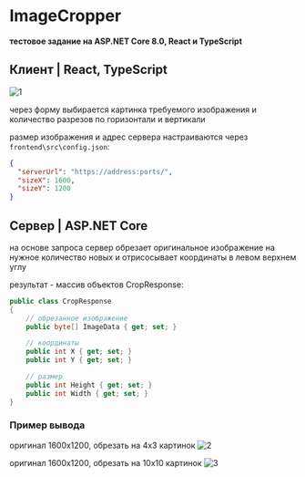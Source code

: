 # ImageCropper
**тестовое задание на ASP.NET Core 8.0, React и TypeScript**

## Клиент | React, TypeScript
![1](https://github.com/gravityLies/ImageCropper/assets/52885982/cebd8f00-bb55-4376-9327-d741bc50a5f0)

через форму выбирается картинка требуемого изображения и количество разрезов по горизонтали и вертикали 

размер изображения и адрес сервера настраиваются через `frontend\src\config.json`:
```json
{
  "serverUrl": "https://address:ports/",
  "sizeX": 1600,
  "sizeY": 1200
}
```

## Сервер | ASP.NET Core
на основе запроса сервер обрезает оригинальное изображение на нужное количество новых и отрисосывает координаты в левом верхнем углу

результат - массив объектов CropResponse:
```cs
public class CropResponse
{
    // обрезанное изображение
    public byte[] ImageData { get; set; }

    // координаты
    public int X { get; set; } 
    public int Y { get; set; }

    // размер
    public int Height { get; set; }
    public int Width { get; set; }
}
```

### Пример вывода
оригинал 1600х1200, обрезать на 4х3 картинок
![2](https://github.com/gravityLies/ImageCropper/assets/52885982/fd77b37c-4e27-4be1-a8c6-72079cb8a782)

оригинал 1600х1200, обрезать на 10х10 картинок
![3](https://github.com/gravityLies/ImageCropper/assets/52885982/b09ca777-f607-4358-b15a-b89da26c20c2)
